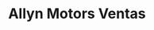 ---
title: "Allyn Motors Ventas"
url: /ayacucho/allyn-motors-ventas/
shop: reparación de automóviles
---